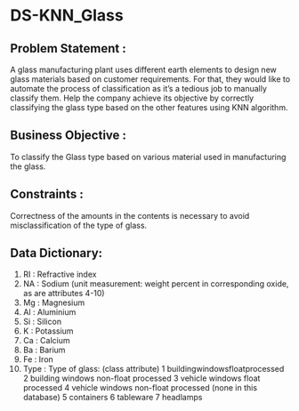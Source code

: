 # DS-KNN_Glass

## Problem Statement :
  A glass manufacturing plant uses different earth elements to design new glass materials based on customer requirements. 
  For that, they would like to automate the process of classification as it’s a tedious job to manually classify them. 
  Help the company achieve its objective by correctly classifying the glass type based on the other features using KNN algorithm.
## Business Objective : 
  To classify the Glass type based on various material used in manufacturing the glass.
## Constraints : 
  Correctness of the amounts in the contents is necessary to avoid misclassification of the type of glass.

## Data Dictionary:

1. RI : Refractive index      
2. NA : Sodium (unit measurement: weight percent in corresponding oxide, as are attributes 4-10)
3. Mg : Magnesium
4. Al : Aluminium
5. Si : Silicon
6. K  : Potassium
7. Ca : Calcium
8. Ba : Barium
9. Fe : Iron
10. Type : Type of glass: (class attribute)
                  1 buildingwindowsfloatprocessed
                  2 building windows non-float processed 
                  3 vehicle windows float processed
                  4 vehicle windows non-float processed (none in this database)
                  5 containers
                  6 tableware
                  7 headlamps
